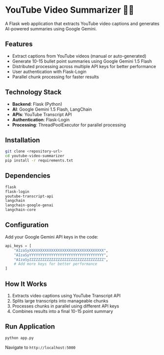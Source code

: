 # YouTube Video Summarizer 🎥📝

A Flask web application that extracts YouTube video captions and generates AI-powered summaries using Google Gemini.

## Features

- Extract captions from YouTube videos (manual or auto-generated)
- Generate 10-15 bullet point summaries using Google Gemini 1.5 Flash
- Distributed processing across multiple API keys for better performance
- User authentication with Flask-Login
- Parallel chunk processing for faster results

## Technology Stack

- **Backend**: Flask (Python)
- **AI**: Google Gemini 1.5 Flash, LangChain
- **APIs**: YouTube Transcript API
- **Authentication**: Flask-Login
- **Processing**: ThreadPoolExecutor for parallel processing

## Installation

```bash
git clone <repository-url>
cd youtube-video-summarizer
pip install -r requirements.txt
```

## Dependencies

```txt
flask
flask-login
youtube-transcript-api
langchain
langchain-google-genai
langchain-core
```

## Configuration

Add your Google Gemini API keys in the code:

```python
api_keys = [
    "AIzaSyXXXXXXXXXXXXXXXXXXXXXXXXXXXXXXXXXX",
    "AIzaSyYYYYYYYYYYYYYYYYYYYYYYYYYYYYYYYYYY",
    "AIzaSyZZZZZZZZZZZZZZZZZZZZZZZZZZZZZZZZZZ",
    # Add more keys for better performance
]
```

## How It Works

1. Extracts video captions using YouTube Transcript API
2. Splits large transcripts into manageable chunks
3. Processes chunks in parallel using different API keys
4. Combines results into a final 10-15 point summary

## Run Application

```bash
python app.py
```

Navigate to `http://localhost:5000`

